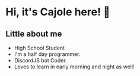 # Hi, it's Cajole here! 👋

## Little about me

- High School Student
- I'm a half day programmer.
- DiscordJS bot Coder.
- Loves to learn in early morning and night as well!
